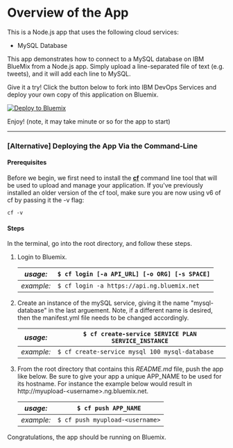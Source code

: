 # Overview of the App #

This is a Node.js app that uses the following cloud services:

-   MySQL Database

This app demonstrates how to connect to a MySQL database on IBM BlueMix from a Node.js app. 
Simply upload a line-separated file of text (e.g. tweets), and it will add each line to MySQL.

Give it a try! Click the button below to fork into IBM DevOps Services and deploy your own copy of this application on Bluemix.

[![Deploy to Bluemix](https://bluemix.net/deploy/button.png)](https://bluemix.net/deploy?repository=https://github.com/ibmjstart/bluemix-node-mysql-uploader.git)

Enjoy! (note, it may take minute or so for the app to start)

___

### [Alternative] Deploying the App Via the Command-Line ###

#### Prerequisites ####

Before we begin, we first need to install the [**cf**](https://github.com/cloudfoundry/cli/releases) command line tool that will be used to upload and manage your application. If you've previously installed an older version of the cf tool, make sure you are now using v6 of cf by passing it the -v flag:

    cf -v

#### Steps ####
In the terminal, go into the root directory, and follow these steps.

1. Login to Bluemix.

   | *usage:*   | `$ cf login [-a API_URL] [-o ORG] [-s SPACE]`|
   |------------|----------------------------------------------|
   | *example:* | `$ cf login -a https://api.ng.bluemix.net`   |

2. Create an instance of the mySQL service, giving it the name "mysql-database" in the last arguement. Note, if a different name is desired, then the manifest.yml file needs to be changed accordingly.

   | *usage:*   | `$ cf create-service SERVICE PLAN SERVICE_INSTANCE`|
   |------------|----------------------------------------------------|
   | *example:* | `$ cf create-service mysql 100 mysql-database`     |

3. From the root directory that contains this *README.md* file, push the app like below.  Be sure to give your app a unique APP_NAME to be used for its hostname. For instance the example below would result in http://myupload-&lt;username&gt;.ng.bluemix.net.

   | *usage:*   | `$ cf push APP_NAME`                  |
   |------------|----------------------------------|
   | *example:* | `$ cf push myupload-<username>`  |

Congratulations, the app should be running on Bluemix.
   